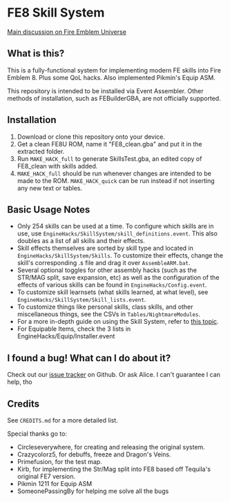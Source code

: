 
# FE8 Skill System

[Main discussion on Fire Emblem Universe](https://feuniverse.us/t/fe8-skill-system-v1-0-254-skills-done-more-on-the-way/2312)

## What is this?

This is a fully-functional system for implementing modern FE skills into Fire
Emblem 8. Plus some QoL hacks. Also implemented Pikmin's Equip ASM.

This repository is intended to be installed via Event Assembler. Other methods
of installation, such as FEBuilderGBA, are not officially supported.

## Installation

1. Download or clone this repository onto your device.
2. Get a clean FE8U ROM, name it "FE8_clean.gba" and put it in the extracted folder.
3. Run `MAKE_HACK_full` to generate SkillsTest.gba, an edited copy of FE8_clean with skills added.
4. `MAKE_HACK_full` should be run whenever changes are intended to be made to the ROM. `MAKE_HACK_quick` can be run instead if not inserting any new text or tables.

## Basic Usage Notes

- Only 254 skills can be used at a time. To configure which skills are in use, use `EngineHacks/SkillSystem/skill_definitions.event`. This also doubles as a list of all skills and their effects.
- Skill effects themselves are sorted by skill type and located in `EngineHacks/SkillSystem/Skills`. To customize their effects, change the skill's corresponding .s file and drag it over `AssembleARM.bat`.
- Several optional toggles for other assembly hacks (such as the STR/MAG split, save expansion, etc) as well as the configuration of the effects of various skills can be found in `EngineHacks/Config.event`.
- To customize skill learnsets (what skills learned, at what level), see `EngineHacks/SkillSystem/Skill_lists.event`.
- To customize things like personal skills, class skills, and other miscellaneous things, see the CSVs in `Tables/NightmareModules`.
- For a more in-depth guide on using the Skill System, refer to [this topic](https://feuniverse.us/t/the-skill-system-and-you-maximizing-your-usage-of-fe8s-most-prolific-bundle-of-wizardry/8232).
- For Equipable Items, check the 3 lists in EngineHacks/Equip/Installer.event

## I found a bug! What can I do about it?

Check out our [issue tracker](https://github.com/FireEmblemUniverse/SkillSystem_FE8/issues) on Github.
Or ask Alice. I can't guarantee I can help, tho

## Credits

See `CREDITS.md` for a more detailed list.

Special thanks go to:
  - Circleseverywhere, for creating and releasing the original system.
  - Crazycolorz5, for debuffs, freeze and Dragon's Veins.
  - Primefusion, for the test map.
  - Kirb, for implementing the Str/Mag split into FE8 based off Tequila's original FE7 version.
  - Pikmin 1211 for Equip ASM
  - SomeonePassingBy for helping me solve all the bugs

